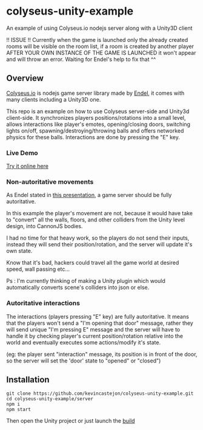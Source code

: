 # colyseus-unity-example
An example of using Colyseus.io nodejs server along with a Unity3D client

!! ISSUE !! Currently when the game is launched only the already created rooms will be visible on the room list, if a room is created by another player AFTER YOUR OWN INSTANCE OF THE GAME IS LAUNCHED it won't appear and will throw an error. Waiting for Endel's help to fix that ^^

## Overview
[Colyseus.io](https://colyseus.io/) is nodejs game server library made by [Endel](https://www.patreon.com/endel), it comes with many clients including a Unity3D one.

This repo is an example on how to use Colyseus server-side and Unity3d client-side. It synchronizes players positions/rotations into a small level, allows interactions like player's emotes, opening/closing doors, switching lights on/off, spawning/destroying/throwing balls and offers networked physics for these balls. Interactions are done by pressing the "E" key.

### Live Demo
[Try it online here](https://kevincastejon.github.io/colyseus-unity-example/)

### Non-autoritative movements
As Endel stated in [this presentation](https://docs.google.com/presentation/d/e/2PACX-1vSjJtmU-SIkng_bFQ5z1000M6nPSoAoQL54j0Y_Cbg7R5tRe9FXLKaBmcKbY_iyEpnMqQGDjx_335QJ/embed?start=false&loop=false&delayms=3000&slide=id.p), a game server should be fully autoritative.

In this example the player's movement are not, because it would have take to "convert" all the walls, floors, and other colliders from the Unity level design, into CannonJS bodies.

I had no time for that heavy work, so the players do not send their inputs, instead they will send their position/rotation, and the server will update it's own state.

Know that it's bad, hackers could travel all the game world at desired speed, wall passing etc...

Ps : I'm currently thinking of making a Unity plugin which would automatically converts scene's colliders into json or else.

### Autoritative interactions
The interactions (players pressing "E" key) are fully autoritative. It means that the players won't send a "I'm opening that door" message, rather they will send unique "I'm pressing E" message and the server will have to handle it by checking player's current position/rotation relative into the world and eventually executes some actions/modify it's state.

(eg: the player sent "interaction" message, its position is in front of the door, so the server will set the 'door' state to "opened" or "closed")

## Installation
```
git clone https://github.com/kevincastejon/colyseus-unity-example.git
cd colyseus-unity-example/server
npm i
npm start
```
Then open the Unity project or just launch the [build](https://github.com/kevincastejon/colyseus-unity-example/releases/download/0.1/colyseus-unity-example.rar)
